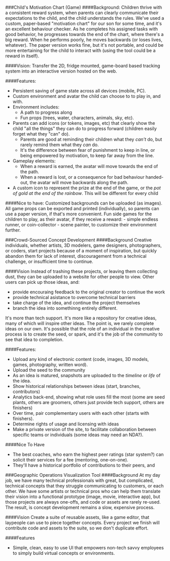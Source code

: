 ###Child's Motivation Chart (Game)
####Background: 
Children thrive with a consistent reward system, when  parents can clearly communicate their expectations to the child, and the child understands the rules. We've used a custom, paper-based "motivation chart" for our son for some time, and it's an excellent behaviour checker. As he completes his assigned tasks with good behavior, he progresses towards the end of the chart, where there's a big reward. When he performs poorly, he moves backwards (or loses lives, whatever). The paper version works fine, but it's not portable, and could be more entertaining for the child to interact with (using the tool could be a reward in itself). 

####Vision: 
Transfer the 2D, fridge mounted, game-board based tracking system into an interactive version hosted on the web. 

####Features: 
- Persistent saving of game state across all devices (mobile, PC). 
- Custom environment and avatar the child can choose to to play in, and with. 
- Environment includes: 
    - A path to progress along
    - Fun props (trees, water, characters, animals, sky, etc). 
- Parents can add icons (or tokens, images, etc) that clearly show the child "all the things" they can do to progress forward (children easily forget what they "can" do).
    - Parents are good at reminding their children what they _can't_ do, but rarely remind them what they _can_ do. 
    - It's the difference between fear of punishment to keep in line, or being empowered by motivation, to keep far away from the line.
- Gameplay elements: 
    - When a reward is earned, the avatar will move towards the end of the path. 
    - When a reward is lost, or a consequence for bad behaviour handed-out, the avatar will move backwards along the path. 
- A custom icon to represent the prize at the end of the game, or the _pot of gold at the end of the rainbow_. This will be different for every child

####Nice to have: 
Customized backgrounds can be uploaded (as images). 
All game props can be exported and printed (individually), so parents can use a paper version, if that's more convenient. 
Fun side games for the children to play, as their avatar, if they receive a reward: 
    - simple endless runner, or coin-collector
    - scene painter, to customize their environment further. 

###Crowd-Sourced Concept Development
####Background
Creative individuals, whether artists, 3D modelers, game designers, photographers, or coders, start projects because of a moment of inspiration, but quickly abandon them for lack of interest, discouragement from a technical challenge, or insufficient time to continue. 

####Vision
Instead of trashing these projects, or leaving them collecting dust, they can be uploaded to a website for other people to view. Other users can pick up those ideas, and:  
 - provide encouraing feedback to the original creator to continue the work
 - provide technical asistance to overcome technical barriers
 - take charge of the idea, and continue the project themselves
 - branch the idea into somethinng entirely different. 
 
 It's more than tech support. It's more like a repository for creative ideas, many of which will inspire other ideas. 
 The point is, we rarely complete ideas on our own. It's possible that the role of an individual in the creative process is to create the seed, or spark, and it's the job of the community to see that idea to completion. 
 
 ####Features: 
 - Upload any kind of electronic content (code, images, 3D models, games, photography, written word). 
 - Upload the seed to the community
 - As an idea is matured, snapshots are uploaded to the _timeline_ or _life_ of the idea. 
 - Show historical relationships between ideas (start, branches, contributors)
 - Analytics back-end, showing what role uses fill the most (some are seed plants, others are groomers, others just provide tech support, others are finishers)
 - Over time, pair complementary users with each other (starts with finishers). 
 - Determine rights of usage and licensing with ideas
 - Make a private version of the site, to facilitate collaboration between specific teams or individuals (some ideas may need an NDA?). 
 
 ####Nice To Have
 - The best coaches, who earn the highest peer ratings (star system?) can solicit their services for a fee (mentoring, one-on-one). 
 - They'll have a historical portfolio of contributions to their peers, and 

###Geographic Operations Visualization Tool
####Background
At my day job, we have many technical professionals with great, but complicated, technical concepts that they struggle communicating to customers, or each other. We have some artists or technical pros who can help them translate their vision into a functional prototype (image, movie, interactive app), but those projects are always one-offs, and code or assets are rarely re-used. The result, is concept development remains a slow, expensive process. 

####Vision
Create a suite of reusable assets, like a game editor, that laypeople can use to piece together concepts. Every project we finish will contribute code and assets to the suite, so we don't duplicate effort. 

####Features
- Simple, clean, easy to use UI that empowers non-tech savvy employees to simply build virtual concepts or environments. 

